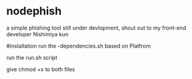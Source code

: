 # nodephish
a simple phishing tool still under devlopment,  shout out to my front-end developer Nishimiya kun


#installation
run the -dependencies.sh based on Platfrom

run the run.sh script 

give chmod +x to both files
